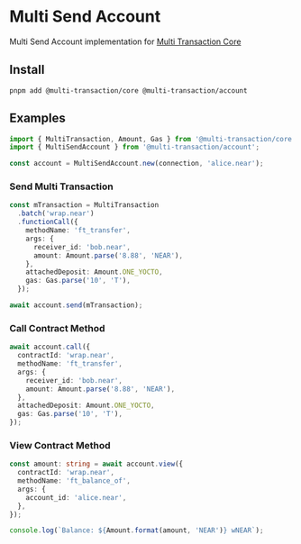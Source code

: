 # Multi Send Account
Multi Send Account implementation for [Multi Transaction Core](../core/README.md)

## Install
```shell
pnpm add @multi-transaction/core @multi-transaction/account
```

## Examples
```ts
import { MultiTransaction, Amount, Gas } from '@multi-transaction/core';
import { MultiSendAccount } from '@multi-transaction/account';
```

```ts
const account = MultiSendAccount.new(connection, 'alice.near');
```

### Send Multi Transaction
```ts
const mTransaction = MultiTransaction
  .batch('wrap.near')
  .functionCall({
    methodName: 'ft_transfer',
    args: {
      receiver_id: 'bob.near',
      amount: Amount.parse('8.88', 'NEAR'),
    },
    attachedDeposit: Amount.ONE_YOCTO,
    gas: Gas.parse('10', 'T'),
  });

await account.send(mTransaction);
```

### Call Contract Method
```ts
await account.call({
  contractId: 'wrap.near',
  methodName: 'ft_transfer',
  args: {
    receiver_id: 'bob.near',
    amount: Amount.parse('8.88', 'NEAR'),
  },
  attachedDeposit: Amount.ONE_YOCTO,
  gas: Gas.parse('10', 'T'),
});
```

### View Contract Method
```ts
const amount: string = await account.view({
  contractId: 'wrap.near',
  methodName: 'ft_balance_of',
  args: {
    account_id: 'alice.near',
  },
});

console.log(`Balance: ${Amount.format(amount, 'NEAR')} wNEAR`);
```

